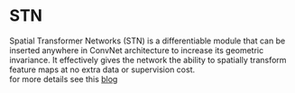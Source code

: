 # STN
Spatial Transformer Networks (STN) is a differentiable module that can be inserted anywhere in ConvNet architecture to increase its geometric invariance. It effectively gives the network the ability to spatially transform feature maps at no extra data or supervision cost.<br>
for more details see this [blog](https://zhuanlan.zhihu.com/p/37110107)
